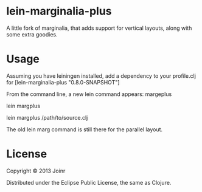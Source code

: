 lein-marginalia-plus
===================
A little fork of marginalia, that adds support for vertical layouts, along with some extra goodies.

Usage
=====

Assuming you have leiningen installed, add a dependency to your profile.clj for 
[lein-marginalia-plus "0.8.0-SNAPSHOT"] 

From the command line, a new lein command appears: margeplus 

lein margplus  

lein margplus /path/to/source.clj  

The old lein marg command is still there for the parallel layout. 

License
=======

Copyright © 2013 Joinr

Distributed under the Eclipse Public License, the same as Clojure.
